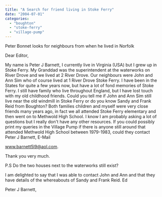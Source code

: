 ```yaml
---
title: "A Search for friend living in Stoke Ferry"
date: "2004-07-01"
categories: 
  - "boughton"
  - "stoke-ferry"
  - "village-pump"
---
```


Peter Bonnet looks for neighbours from when he lived in Norfolk

Dear Editor,

My name is Peter J Barnett, I currently live in Virginia (USA) but I grew up in Stoke Ferry. My Granddad was the superintendent at the waterworks on River Drove and we lived at 2 River Drove. Our neighbours were John and Ann Sim who of course lived at 1 River Drove Stoke Ferry. I have been in the States for quite a few years now, but have a lot of fond memories of Stoke Ferry. I still have family who live throughout England, but I have lost touch with my old childhood friends. Could you tell me if John and Ann Sim still live near the old windmill in Stoke Ferry or do you know Sandy and Frank Reid from Boughton? Both families children and myself were very close friends many years ago, in fact we all attended Stoke Ferry elementary and then went on to Methwold High School. I know I am probably asking a lot of questions but I really don't have any other resources. If you could possibly print my queries in the Village Pump if there is anyone still around that attended Methwold High School between 1979-1983, could they contact Peter J Barnett, E-Mail

www.barnett5l9@aol.com.

Thank you very much.

P.S Do the two houses next to the waterworks still exist?

I am delighted to say that I was able to contact John and Ann and that they have details of the whereabouts of Sandy and Frank Reid. Ed

Peter J Barnett,

